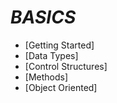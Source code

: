 # _BASICS_

- [Getting Started]
- [Data Types]
- [Control Structures]
- [Methods]
- [Object Oriented]
